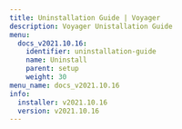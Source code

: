 ```yaml
---
title: Uninstallation Guide | Voyager
description: Voyager Unistallation Guide
menu:
  docs_v2021.10.16:
    identifier: uninstallation-guide
    name: Uninstall
    parent: setup
    weight: 30
menu_name: docs_v2021.10.16
info:
  installer: v2021.10.16
  version: v2021.10.16
---
```


